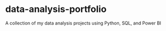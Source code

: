 # data-analysis-portfolio
A collection of my data analysis projects using Python, SQL, and Power BI
